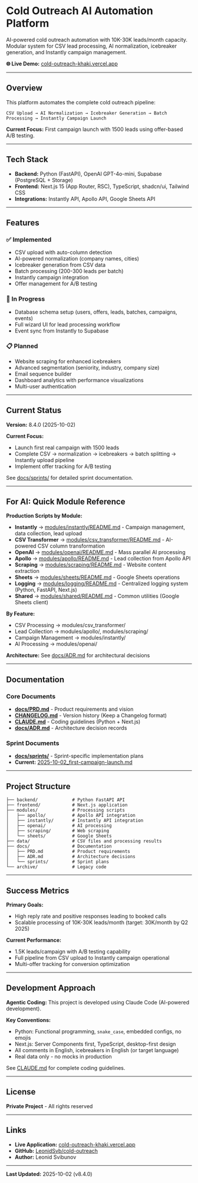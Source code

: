 # Cold Outreach AI Automation Platform

AI-powered cold outreach automation with 10K-30K leads/month capacity. Modular system for CSV lead processing, AI normalization, icebreaker generation, and Instantly campaign management.

**🌐 Live Demo:** [cold-outreach-khaki.vercel.app](https://cold-outreach-khaki.vercel.app/)

---

## Overview

This platform automates the complete cold outreach pipeline:

```
CSV Upload → AI Normalization → Icebreaker Generation → Batch Processing → Instantly Campaign Launch
```

**Current Focus:** First campaign launch with 1500 leads using offer-based A/B testing.

---

## Tech Stack

- **Backend:** Python (FastAPI), OpenAI GPT-4o-mini, Supabase (PostgreSQL + Storage)
- **Frontend:** Next.js 15 (App Router, RSC), TypeScript, shadcn/ui, Tailwind CSS
- **Integrations:** Instantly API, Apollo API, Google Sheets API

---

## Features

### ✅ Implemented
- CSV upload with auto-column detection
- AI-powered normalization (company names, cities)
- Icebreaker generation from CSV data
- Batch processing (200-300 leads per batch)
- Instantly campaign integration
- Offer management for A/B testing

### 🔄 In Progress
- Database schema setup (users, offers, leads, batches, campaigns, events)
- Full wizard UI for lead processing workflow
- Event sync from Instantly to Supabase

### 📋 Planned
- Website scraping for enhanced icebreakers
- Advanced segmentation (seniority, industry, company size)
- Email sequence builder
- Dashboard analytics with performance visualizations
- Multi-user authentication

---

## Current Status

**Version:** 8.4.0 (2025-10-02)

**Current Focus:**
- Launch first real campaign with 1500 leads
- Complete CSV → normalization → icebreakers → batch splitting → Instantly upload pipeline
- Implement offer tracking for A/B testing

See [docs/sprints/](docs/sprints/) for detailed sprint documentation.

---

## For AI: Quick Module Reference

**Production Scripts by Module:**
- **Instantly** → [modules/instantly/README.md](modules/instantly/README.md) - Campaign management, data collection, lead upload
- **CSV Transformer** → [modules/csv_transformer/README.md](modules/csv_transformer/README.md) - AI-powered CSV column transformation
- **OpenAI** → [modules/openai/README.md](modules/openai/README.md) - Mass parallel AI processing
- **Apollo** → [modules/apollo/README.md](modules/apollo/README.md) - Lead collection from Apollo API
- **Scraping** → [modules/scraping/README.md](modules/scraping/README.md) - Website content extraction
- **Sheets** → [modules/sheets/README.md](modules/sheets/README.md) - Google Sheets operations
- **Logging** → [modules/logging/README.md](modules/logging/README.md) - Centralized logging system (Python, FastAPI, Next.js)
- **Shared** → [modules/shared/README.md](modules/shared/README.md) - Common utilities (Google Sheets client)

**By Feature:**
- CSV Processing → modules/csv_transformer/
- Lead Collection → modules/apollo/, modules/scraping/
- Campaign Management → modules/instantly/
- AI Processing → modules/openai/

**Architecture:** See [docs/ADR.md](docs/ADR.md) for architectural decisions

---

## Documentation

### Core Documents
- **[docs/PRD.md](docs/PRD.md)** - Product requirements and vision
- **[CHANGELOG.md](CHANGELOG.md)** - Version history (Keep a Changelog format)
- **[CLAUDE.md](CLAUDE.md)** - Coding guidelines (Python + Next.js)
- **[docs/ADR.md](docs/ADR.md)** - Architecture decision records

### Sprint Documents
- **[docs/sprints/](docs/sprints/)** - Sprint-specific implementation plans
- **Current:** [2025-10-02_first-campaign-launch.md](docs/sprints/2025-10-02_first-campaign-launch.md)

---

## Project Structure

```
├── backend/             # Python FastAPI API
├── frontend/            # Next.js application
├── modules/             # Processing scripts
│   ├── apollo/          # Apollo API integration
│   ├── instantly/       # Instantly API integration
│   ├── openai/          # AI processing
│   ├── scraping/        # Web scraping
│   └── sheets/          # Google Sheets
├── data/                # CSV files and processing results
├── docs/                # Documentation
│   ├── PRD.md           # Product requirements
│   ├── ADR.md           # Architecture decisions
│   └── sprints/         # Sprint plans
└── archive/             # Legacy code
```

---

## Success Metrics

**Primary Goals:**
- High reply rate and positive responses leading to booked calls
- Scalable processing of 10K-30K leads/month (target: 30K/month by Q2 2025)

**Current Performance:**
- 1.5K leads/campaign with A/B testing capability
- Full pipeline from CSV upload to Instantly campaign operational
- Multi-offer tracking for conversion optimization

---

## Development Approach

**Agentic Coding:** This project is developed using Claude Code (AI-powered development).

**Key Conventions:**
- Python: Functional programming, `snake_case`, embedded configs, no emojis
- Next.js: Server Components first, TypeScript, desktop-first design
- All comments in English, icebreakers in English (or target language)
- Real data only - no mocks in production

See [CLAUDE.md](CLAUDE.md) for complete coding guidelines.

---

## License

**Private Project** - All rights reserved

---

## Links

- **Live Application:** [cold-outreach-khaki.vercel.app](https://cold-outreach-khaki.vercel.app/)
- **GitHub:** [LeonidSvb/cold-outreach](https://github.com/LeonidSvb/cold-outreach)
- **Author:** Leonid Svibunov

---

**Last Updated:** 2025-10-02 (v8.4.0)
